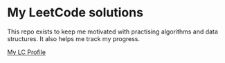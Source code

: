 # My LeetCode solutions

This repo exists to keep me motivated with practising algorithms and data structures.
It also helps me track my progress.

[My LC Profile](https://leetcode.com/yanvoi/)
